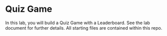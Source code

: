 # Quiz Game

In this lab, you will build a Quiz Game with a Leaderboard.
See the lab document for further details. All starting files are contained within this repo.
